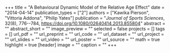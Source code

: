 +++
title = "A Behavioural Dynamic Model of the Relative Age Effect"
date = "2014-04-14"
publication_types = ["2"]
authors = ["Kawika Pierson", "Vittoria Addona", "Philip Yates"]
publication = "_Journal of Sports Sciences_, 32(8), 776--784, https://doi.org/10.1080/02640414.2013.855804"
abstract = ""
abstract_short = ""
image_preview = ""
selected = false
projects = []
tags = []
url_pdf = ""
url_preprint = ""
url_code = ""
url_dataset = ""
url_project = ""
url_slides = ""
url_video = ""
url_poster = ""
url_source = ""
math = true
highlight = true
[header]
image = ""
caption = ""
+++
